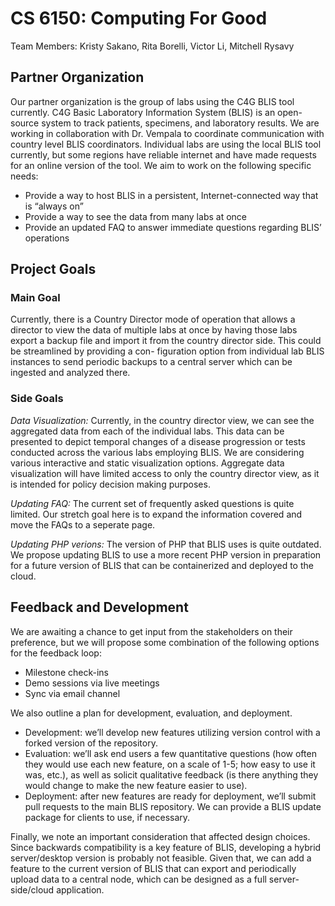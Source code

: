 # CS 6150: Computing For Good

Team Members: Kristy Sakano, Rita Borelli, Victor Li, Mitchell Rysavy

## Partner Organization

Our partner organization is the group of labs using the C4G BLIS tool currently. C4G Basic Laboratory Information System (BLIS) is an open-source system to track patients, specimens, and laboratory results. We are working in collaboration with Dr. Vempala to coordinate communication with country level BLIS coordinators. Individual labs are using the local BLIS tool currently, but some regions have reliable internet and have made requests for an online version of the tool. We aim to work on the following specific needs:
* Provide a way to host BLIS in a persistent,
Internet-connected way that is “always on”
* Provide a way to see the data from many labs
at once
* Provide an updated FAQ to answer immediate
questions regarding BLIS’ operations

## Project Goals

### Main Goal

Currently, there is a Country Director mode of operation that allows a director to view the data of multiple labs at once by having those labs export a backup file and import it from the country director side. This could be streamlined by providing a con- figuration option from individual lab BLIS instances to send periodic backups to a central server which can be ingested and analyzed there.

### Side Goals

*Data Visualization:* Currently, in the country director view, we can see the aggregated data from each of the individual labs. This data can be presented to depict temporal changes of a disease progression or tests conducted across the various labs employing BLIS. We are considering various interactive and static visualization options. Aggregate data visualization will have limited access to only the country director view, as it is intended for policy decision making purposes.

*Updating FAQ:* The current set of frequently asked questions is quite limited. Our stretch goal here is to expand the information covered and move the FAQs to a seperate page.

*Updating PHP verions:* The version of PHP that BLIS uses is quite outdated. We propose updating BLIS to use a more recent PHP version in preparation for a future version of BLIS that can be containerized and deployed to the cloud.

## Feedback and Development

We are awaiting a chance to get input from the stakeholders on their preference, but we will propose some combination of the following options for the feedback loop:

* Milestone check-ins
* Demo sessions via live meetings
* Sync via email channel

We also outline a plan for development, evaluation, and deployment.

* Development: we’ll develop new features utilizing version control with a forked version of the repository.
* Evaluation: we’ll ask end users a few quantitative questions (how often they would use each new feature, on a scale of 1-5; how easy to
use it was, etc.), as well as solicit qualitative feedback (is there anything they would change to make the new feature easier to use).
* Deployment: after new features are ready for deployment, we’ll submit pull requests to the main BLIS repository. We can provide a BLIS
update package for clients to use, if necessary.

Finally, we note an important consideration that affected design choices. Since backwards compatibility is a key feature of BLIS, developing a hybrid server/desktop version is probably not feasible. Given that, we can add a feature to the current version of BLIS that can export and periodically upload data to a central node, which can be designed as a full server-side/cloud application.
